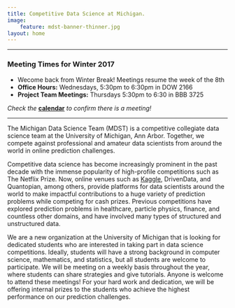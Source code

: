 ```yaml
---
title: Competitive Data Science at Michigan.
image:
    feature: mdst-banner-thinner.jpg
layout: home
---
```


---

### Meeting Times for Winter 2017
* Wecome back from Winter Break! Meetings resume the week of the 8th
* **Office Hours:** Wednesdays, 5:30pm to 6:30pm in DOW 2166
* **Project Team Meetings:** Thursdays 5:30pm to 6:30 in BBB 3725

_Check the_ **[calendar](/calendar/)** _to confirm there is a meeting!_

---


The Michigan Data Science Team (MDST) is a competitive collegiate data science
team at the University of Michigan, Ann Arbor. Together, we compete against
professional and amateur data scientists from around the world in online
prediction challenges.

Competitive data science has become increasingly prominent in the past decade
with the immense popularity of high-profile competitions such as The Netflix
Prize. Now, online venues such as [Kaggle](https://www.kaggle.com/),
DrivenData, and Quantopian, among others, provide platforms for data scientists
around the world to make impactful contributions to a huge variety of
prediction problems while competing for cash prizes. Previous competitions have
explored prediction problems in healthcare, particle physics, finance, and
countless other domains, and have involved many types of structured and
unstructured data.

We are a new organization at the University of Michigan that is looking for
dedicated students who are interested in taking part in data science
competitions. Ideally, students will have a strong background in computer
science, mathematics, and statistics, but all students are welcome to
participate. We will be meeting on a weekly basis throughout the year, where
students can share strategies and give tutorials. Anyone is welcome to attend
these meetings! For your hard work and dedication, we will be offering internal
prizes to the students who achieve the highest performance on our prediction
challenges.
